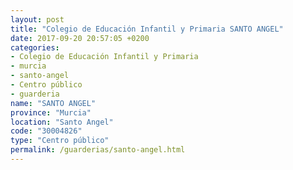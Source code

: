 ```yaml
---
layout: post
title: "Colegio de Educación Infantil y Primaria SANTO ANGEL"
date: 2017-09-20 20:57:05 +0200
categories:
- Colegio de Educación Infantil y Primaria
- murcia
- santo-angel
- Centro público
- guarderia
name: "SANTO ANGEL"
province: "Murcia"
location: "Santo Angel"
code: "30004826"
type: "Centro público"
permalink: /guarderias/santo-angel.html
---
```


